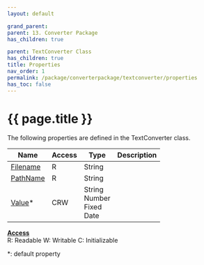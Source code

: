 ```yaml
---
layout: default

grand_parent: 
parent: 13. Converter Package
has_children: true

parent: TextConverter Class
has_children: true
title: Properties
nav_order: 1
permalink: /package/converterpackage/textconverter/properties
has_toc: false
---
```

# {{ page.title }}

The following properties are defined in the TextConverter class.

|Name       | Access | Type   | Description |
|----------	|--------|--------|-------------|
| [Filename](/package/converterpackage/textconverter/properties/filename) | R | String | |
| [PathName](/package/converterpackage/textconverter/properties/pathname) | R | String | |
| [Value](/package/converterpackage/textconverter/properties/value)* | CRW | String<br>Number<br>Fixed<br>Date | |


<u><b>Access</b></u><br>
R: Readable
W: Writable
C: Initializable

*: default property